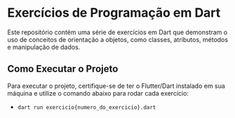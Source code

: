 # Exercícios de Programação em Dart 
Este repositório contém uma série de exercícios em Dart que demonstram o uso de conceitos de orientação a objetos, como classes, atributos, métodos e manipulação de dados. 

## Como Executar o Projeto 
Para executar o projeto, certifique-se de ter o Flutter/Dart instalado em sua máquina e utilize o comando abaixo para rodar cada exercício: 
- `dart run exercicio{numero_do_exercicio}.dart`
